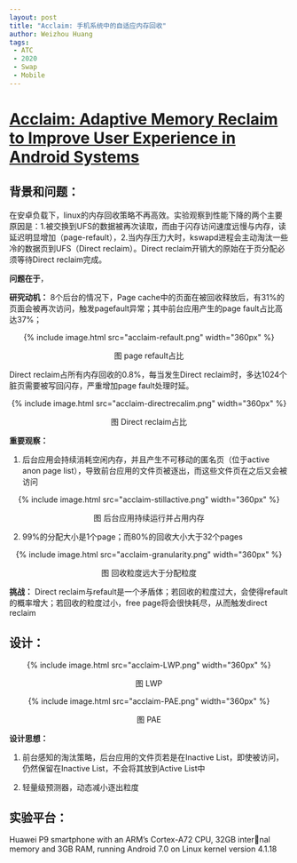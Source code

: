 ```yaml
---
layout: post
title: "Acclaim: 手机系统中的自适应内存回收"
author: Weizhou Huang
tags:
 - ATC
 - 2020
 - Swap
 - Mobile
---
```


# [Acclaim: Adaptive Memory Reclaim to Improve User Experience in Android Systems]()



## 背景和问题：
在安卓负载下，linux的内存回收策略不再高效。实验观察到性能下降的两个主要原因是：1.被交换到UFS的数据被再次读取，而由于闪存访问速度远慢与内存，读延迟明显增加（page-refault），2.当内存压力大时，kswapd进程会主动淘汰一些冷的数据页到UFS（Direct reclaim）。Direct reclaim开销大的原始在于页分配必须等待Direct reclaim完成。

**问题在于**，


**研究动机：**
8个后台的情况下，Page cache中的页面在被回收释放后，有31%的页面会被再次访问，触发pagefault异常；其中前台应用产生的page fault占比高达37%；


<center>
{% include image.html src="acclaim-refault.png" width="360px" %}

图  page refault占比
</center>

Direct reclaim占所有内存回收的0.8%，每当发生Direct reclaim时，多达1024个脏页需要被写回闪存，严重增加page fault处理时延。

<center>
{% include image.html src="acclaim-directrecalim.png" width="360px" %}

图  Direct reclaim占比
</center>

**重要观察：**
1. 后台应用会持续消耗空闲内存，并且产生不可移动的匿名页（位于active anon page list），导致前台应用的文件页被逐出，而这些文件页在之后又会被访问

<center>
{% include image.html src="acclaim-stillactive.png" width="360px" %}

图  后台应用持续运行并占用内存
</center>

2. 99%的分配大小是1个page；而80%的回收大小大于32个pages

<center>
{% include image.html src="acclaim-granularity.png" width="360px" %}

图  回收粒度远大于分配粒度
</center>

**挑战：**
Direct reclaim与refault是一个矛盾体；若回收的粒度过大，会使得refault的概率增大；若回收的粒度过小，free page将会很快耗尽，从而触发direct reclaim



## 设计：
<center>
{% include image.html src="acclaim-LWP.png" width="360px" %}

图  LWP
</center>


<center>
{% include image.html src="acclaim-PAE.png" width="360px" %}

图  PAE
</center>


**设计思想：**

1. 前台感知的淘汰策略，后台应用的文件页若是在Inactive List，即使被访问，仍然保留在Inactive List，不会将其放到Active List中

2. 轻量级预测器，动态减小逐出粒度


## 实验平台：

Huawei P9 smartphone with an ARM’s Cortex-A72 CPU, 32GB internal memory and 3GB RAM, running Android 7.0 on Linux kernel version 4.1.18
